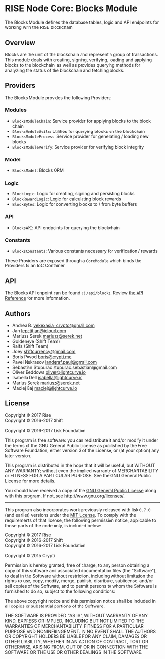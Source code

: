 # RISE Node Core: Blocks Module

The Blocks Module defines the database tables, logic and API endpoints for working with the RISE blockchain

## Overview

Blocks are the unit of the blockchain and represent a group of transactions. This module deals with creating, signing, verifying, loading and applying blocks to the blockchain, as well as provides querying methods for analyzing the status of the blockchain and fetching blocks.

## Providers

The Blocks Module provides the following Providers:

### Modules

* `BlocksModuleChain`: Service provider for applying blocks to the block chain
* `BlocksModuleUtils`: Utilities for querying blocks on the blockchain
* `BlocksModuleProcess`: Service provider for generating / loading new blocks
* `BlocksModuleVerify`: Service provider for verifying block integrity

### Model

* `BlocksModel`: Blocks ORM

### Logic

* `BlockLogic`: Logic for creating, signing and persisting blocks
* `BlockRewardLogic`: Logic for calculating block rewards
* `BlockBytes`: Logic for converting blocks to / from byte buffers

### API

* `BlocksAPI`: API endpoints for querying the blockchain

### Constants

* `BlocksConstants`: Various constants necessary for verification / rewards

These Providers are exposed through a `CoreModule` which binds the Providers to an IoC Container

## API

The Blocks API enpoint can be found at `/api/blocks`. Review [the API Reference](https://risevision.github.io/#tag/Blocks-API) for more information.


## Authors
- Andrea B. <vekexasia+crypto@gmail.com>
- Jan <lepetitjan@icloud.com>
- Mariusz Serek <mariusz@serek.net>
- Goldeneye (Shift Team)
- Ralfs (Shift Team)
- Joey <shiftcurrency@gmail.com>
- Boris Povod <boris@crypti.me>
- Pavel Nekrasov <landgraf.paul@gmail.com>
- Sebastian Stupurac <stupurac.sebastian@gmail.com>
- Oliver Beddows <oliver@lightcurve.io>
- Isabella Dell <isabella@lightcurve.io>
- Marius Serek <mariusz@serek.net>
- Maciej Baj <maciej@lightcurve.io>


## License

Copyright © 2017 Rise<br>
Copyright © 2016-2017 Shift<br>  
Copyright © 2016-2017 Lisk Foundation

This program is free software: you can redistribute it and/or modify it under the terms of the GNU General Public License as published by the Free Software Foundation, either version 3 of the License, or (at your option) any later version.

This program is distributed in the hope that it will be useful, but WITHOUT ANY WARRANTY; without even the implied warranty of MERCHANTABILITY or FITNESS FOR A PARTICULAR PURPOSE. See the GNU General Public License for more details.

You should have received a copy of the [GNU General Public License](https://github.com/RiseVision/rise-node/src/master/LICENSE) along with this program.  If not, see <http://www.gnu.org/licenses/>.

***

This program also incorporates work previously released with lisk `0.7.0` (and earlier) versions under the [MIT License](https://opensource.org/licenses/MIT). To comply with the requirements of that license, the following permission notice, applicable to those parts of the code only, is included below:

Copyright © 2017 Rise<br>
Copyright © 2016-2017 Shift<br>
Copyright © 2016-2017 Lisk Foundation<br>  
Copyright © 2015 Crypti

Permission is hereby granted, free of charge, to any person obtaining a copy of this software and associated documentation files (the "Software"), to deal in the Software without restriction, including without limitation the rights to use, copy, modify, merge, publish, distribute, sublicense, and/or sell copies of the Software, and to permit persons to whom the Software is furnished to do so, subject to the following conditions:

The above copyright notice and this permission notice shall be included in all copies or substantial portions of the Software.

THE SOFTWARE IS PROVIDED "AS IS", WITHOUT WARRANTY OF ANY KIND, EXPRESS OR IMPLIED, INCLUDING BUT NOT LIMITED TO THE WARRANTIES OF MERCHANTABILITY, FITNESS FOR A PARTICULAR PURPOSE AND NONINFRINGEMENT. IN NO EVENT SHALL THE AUTHORS OR COPYRIGHT HOLDERS BE LIABLE FOR ANY CLAIM, DAMAGES OR OTHER LIABILITY, WHETHER IN AN ACTION OF CONTRACT, TORT OR OTHERWISE, ARISING FROM, OUT OF OR IN CONNECTION WITH THE SOFTWARE OR THE USE OR OTHER DEALINGS IN THE SOFTWARE.

